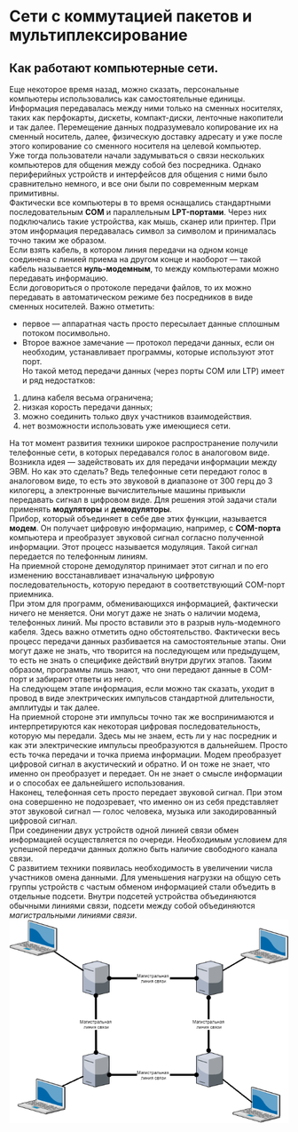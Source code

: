 # Сети с коммутацией пакетов и мультиплексирование
## Как работают компьютерные сети. 
Еще некоторое время назад, можно сказать, персональные компьютеры использовались как самостоятельные единицы. Информация передавалась между ними только на сменных носителях, таких как перфокарты, дискеты, компакт-диски, ленточные накопители и так далее. Перемещение данных подразумевало копирование их на сменный носитель, далее, физическую доставку адресату и уже после этого копирование со сменного носителя на целевой компьютер.  
Уже тогда пользователи начали задумываться о связи нескольких компьютеров для общения между собой без посредника. Однако периферийных устройств и интерфейсов для общения с ними было сравнительно немного, и все они были по современным меркам примитивны.  
Фактически все компьютеры в то время оснащались стандартными последовательным **COM** и параллельным **LPT-портами**. Через них подключались такие устройства, как мышь, сканер или принтер. При этом информация передавалась символ за символом и принималась точно таким же образом.  
Если взять кабель, в котором линия передачи на одном конце соединена с линией приема на другом конце и наоборот — такой кабель называется **нуль-модемным**, то между компьютерами можно передавать информацию.  
Если договориться о протоколе передачи файлов, то их можно передавать в автоматическом режиме без посредников в виде сменных носителей. Важно отметить: 
- первое — аппаратная часть просто пересылает данные сплошным потоком посимвольно. 
- Второе важное замечание — протокол передачи данных, если он необходим, устанавливает программы, которые используют этот порт.  
Но такой метод передачи данных (через порты COM или LTP) имеет и ряд недостатков:
 1. длина кабеля весьма ограничена; 
 2. низкая корость передачи данных;
 3. можно соединить только двух участников взаимодействия. 
 4. нет возможности использовать уже имеющиеся сети.  
 
 На тот момент развития техники широкое распространение получили телефонные сети, в которых передавался голос в аналоговом виде. Возникла идея — задействовать их для передачи информации между ЭВМ. Но как это сделать? Ведь телефонные сети передают голос в аналоговом виде, то есть это звуковой в диапазоне от 300 герц до 3 килогерц, а электронные вычислительные машины привыкли передавать сигнал в цифровом виде. Для решения этой задачи стали применять **модуляторы** и **демодуляторы**.  
 Прибор, который объединяет в себе две этих функции, называется **модем**. Он получает цифровую информацию, например, с **COM-порта** компьютера и преобразует звуковой сигнал согласно полученной информации. Этот процесс называется модуляция. Такой сигнал передается по телефонным линиям.  
 На приемной стороне демодулятор принимает этот сигнал и по его изменению восстанавливает изначальную цифровую последовательность, которую передают в соответствующий COM-порт приемника.  
 При этом для программ, обменивающихся информацией, фактически ничего не меняется. Они могут даже не знать о наличии модема, телефонных линий. Мы просто вставили это в разрыв нуль-модемного кабеля. Здесь важно отметить одно обстоятельство. Фактически весь процесс передачи данных разбивается на самостоятельные этапы. Они могут даже не знать, что творится на последующем или предыдущем, то есть не знать о специфике действий внутри других этапов. Таким образом, программы лишь знают, что они передают данные в COM-порт и забирают ответы из него.  
 На следующем этапе информация, если можно так сказать, уходит в провод в виде электрических импульсов стандартной длительности, амплитуды и так далее.  
 На приемной стороне эти импульсы точно так же воспринимаются и интерпретируются как некоторая цифровая последовательность, которую мы передали. Здесь мы не знаем, есть ли у нас посредник и как эти электрические импульсы преобразуются в дальнейшем. Просто есть точка передачи и точка приема информации. Модем преобразует цифровой сигнал в акустический и обратно. И он тоже не знает, что именно он преобразует и передает. Он не знает о смысле информации и о способах ее дальнейшего использования.  
 Наконец, телефонная сеть просто передает звуковой сигнал. При этом она совершенно не подозревает, что именно он из себя представляет этот звуковой сигнал — голос человека, музыка или закодированный цифровой сигнал.  
При соединении двух устройств одной линией связи обмен информацией осуществляется по очереди. Необходимым условием для успешной передачи данных должно быть наличие свободного канала связи.  
С развитием техники появилась необходимость в увеличении числа участников омена данными. Для уменьшения нагрузки на общую сеть группы устройств с частым обменом информацией стали объедить в отдельные подсети. Внутри подсетей устройства объединяются обычными линиями связи, подсети между собой объединяются *магистральными линиями связи*.  
![Магистральные линии связи](img/network.png)
